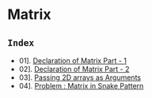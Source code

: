 # Matrix

## `Index`

- 01]. [Declaration of Matrix Part - 1](https://github.com/mr-vicky/DSA/blob/main/07%5D.%20Matrix/01_Declaration_of_Matrix_part_1.cpp.cpp)
- 02]. [Declaration of Matrix Part - 2](https://github.com/mr-vicky/DSA/blob/main/07%5D.%20Matrix/02_Declaration_of_Matrix_part_2.cpp)
- 03]. [Passing 2D arrays as Arguments](https://github.com/mr-vicky/DSA/blob/main/07%5D.%20Matrix/03_Passing_2D_arrays_as_arguments.cpp)
- 04]. [Problem : Matrix in Snake Pattern](https://github.com/mr-vicky/DSA/blob/main/07%5D.%20Matrix/04_Matrix_in_Snake_Pattern.cpp)